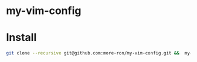 my-vim-config
=============

# Install

```bash
git clone --recursive git@github.com:more-ron/my-vim-config.git &&  my-vim-config/install
```


